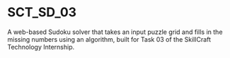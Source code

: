 # SCT_SD_03
A web-based Sudoku solver that takes an input puzzle grid and fills in the missing numbers using an algorithm, built for Task 03 of the SkillCraft Technology Internship.
